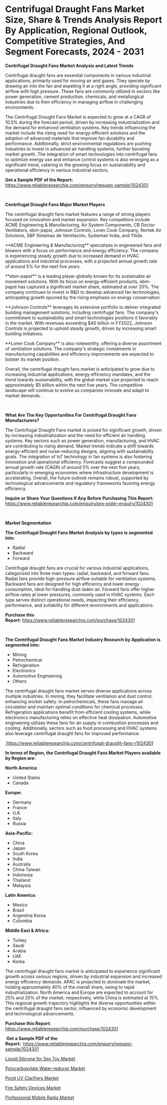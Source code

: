 <p><h1>Centrifugal Draught Fans Market Size, Share & Trends Analysis Report By Application, Regional Outlook, Competitive Strategies, And Segment Forecasts, 2024 - 2031</h1></p><p><strong>Centrifugal Draught Fans Market Analysis and Latest Trends</strong></p>
<p><p>Centrifugal draught fans are essential components in various industrial applications, primarily used for moving air and gases. They operate by drawing air into the fan and expelling it at a right angle, providing significant airflow with high pressure. These fans are commonly utilized in sectors like power generation, cement production, chemicals, and metallurgical industries due to their efficiency in managing airflow in challenging environments.</p><p>The Centrifugal Draught Fans Market is expected to grow at a CAGR of 10.5% during the forecast period, driven by increasing industrialization and the demand for enhanced ventilation systems. Key trends influencing the market include the rising need for energy-efficient solutions and the adoption of advanced materials that improve fan durability and performance. Additionally, strict environmental regulations are pushing industries to invest in advanced air handling systems, further boosting market growth. The integration of smart technologies into centrifugal fans to optimize energy use and enhance control systems is also emerging as a significant trend, catering to the growing focus on sustainability and operational efficiency in various industrial sectors.</p></p>
<p><strong>Get a Sample PDF of the Report:&nbsp;</strong> <a href="https://www.reliableresearchiq.com/enquiry/request-sample/1024301">https://www.reliableresearchiq.com/enquiry/request-sample/1024301</a></p>
<p>&nbsp;</p>
<p><strong>Centrifugal Draught Fans Major Market Players</strong></p>
<p><p>The centrifugal draught fans market features a range of strong players focused on innovation and market expansion. Key competitors include ACME Engineering & Manufacturing, Air System Components, CB Doctor Ventilators, ebm-papst, Johnson Controls, Loren Cook Company, Nortek Air Solutions, S&P Sistemas de Ventilación, Systemair India, and Yilida.</p><p>**ACME Engineering & Manufacturing** specializes in engineered fans and blowers with a focus on performance and energy efficiency. The company is experiencing steady growth due to increased demand in HVAC applications and industrial processes, with a projected annual growth rate of around 5% for the next five years.</p><p>**ebm-papst** is a leading player globally known for its sustainable air movement solutions. With its focus on energy-efficient products, ebm-papst has captured a significant market share, estimated at over 20%. The company continues to invest in R&D to develop advanced fan technologies, anticipating growth spurred by the rising emphasis on energy conservation.</p><p>**Johnson Controls** leverages its extensive portfolio to deliver integrated building management solutions, including centrifugal fans. The company's commitment to sustainability and smart technologies positions it favorably in the market. With revenues exceeding $40 billion in FY2022, Johnson Controls is projected to uphold steady growth, driven by increasing smart building initiatives.</p><p>**Loren Cook Company** is also noteworthy, offering a diverse assortment of ventilation solutions. The company's strategic investments in manufacturing capabilities and efficiency improvements are expected to bolster its market position.</p><p>Overall, the centrifugal draught fans market is anticipated to grow due to increasing industrial applications, energy efficiency mandates, and the trend towards sustainability, with the global market size projected to reach approximately $5 billion within the next five years. The competitive landscape will continue to evolve as companies innovate and adapt to market demands.</p></p>
<p>&nbsp;</p>
<p><strong>What Are The Key Opportunities For Centrifugal Draught Fans Manufacturers?</strong></p>
<p><p>The Centrifugal Draught Fans market is poised for significant growth, driven by increasing industrialization and the need for efficient air handling systems. Key sectors such as power generation, manufacturing, and HVAC are contributing to rising demand. Market trends indicate a shift towards energy-efficient and noise-reducing designs, aligning with sustainability goals. The integration of IoT technology in fan systems is also fostering innovation and operational efficiency. Forecasts suggest a compounded annual growth rate (CAGR) of around 5% over the next five years, particularly in emerging economies where infrastructure development is accelerating. Overall, the future outlook remains robust, supported by technological advancements and regulatory frameworks favoring energy efficiency.</p></p>
<p><strong>Inquire or Share Your Questions If Any Before Purchasing This Report:</strong> <a href="https://www.reliableresearchiq.com/enquiry/pre-order-enquiry/1024301">https://www.reliableresearchiq.com/enquiry/pre-order-enquiry/1024301</a></p>
<p>&nbsp;</p>
<p><strong>Market Segmentation</strong></p>
<p><strong>The Centrifugal Draught Fans Market Analysis by types is segmented into:</strong></p>
<p><ul><li>Radial</li><li>Backward</li><li>Forward</li></ul></p>
<p><p>Centrifugal draught fans are crucial for various industrial applications, categorized into three main types: radial, backward, and forward fans. Radial fans provide high-pressure airflow suitable for ventilation systems. Backward fans are designed for high efficiency and lower energy consumption, ideal for handling dust-laden air. Forward fans offer higher airflow rates at lower pressures, commonly used in HVAC systems. Each type serves distinct operational needs, impacting their efficiency, performance, and suitability for different environments and applications.</p></p>
<p><strong>Purchase this Report:&nbsp;</strong><a href="https://www.reliableresearchiq.com/purchase/1024301">https://www.reliableresearchiq.com/purchase/1024301</a></p>
<p>&nbsp;</p>
<p><strong>The Centrifugal Draught Fans Market Industry Research by Application is segmented into:</strong></p>
<p><ul><li>Mining</li><li>Petrochemical</li><li>Refrigeration</li><li>Electronics</li><li>Automotive Engineering</li><li>Others</li></ul></p>
<p><p>The centrifugal draught fans market serves diverse applications across multiple industries. In mining, they facilitate ventilation and dust control, enhancing worker safety. In petrochemicals, these fans manage air circulation and maintain optimal conditions for chemical processes. Refrigeration applications benefit from efficient cooling systems, while electronics manufacturing relies on effective heat dissipation. Automotive engineering utilizes these fans for air supply in combustion processes and cooling. Additionally, sectors such as food processing and HVAC systems also leverage centrifugal draught fans for improved performance.</p></p>
<p><a href="https://www.reliableresearchiq.com/centrifugal-draught-fans-r1024301">&nbsp;https://www.reliableresearchiq.com/centrifugal-draught-fans-r1024301</a></p>
<p><strong>In terms of Region, the Centrifugal Draught Fans Market Players available by Region are:</strong></p>
<p>
    <p> <strong> North America: </strong>
        <ul>
            <li>United States</li>
            <li>Canada</li>
        </ul>
        </p> 
    <p> <strong> Europe: </strong>
        <ul>
            <li>Germany</li>
            <li>France</li>
            <li>U.K.</li>
            <li>Italy</li>
            <li>Russia</li>
        </ul>
        </p> 
    <p> <strong> Asia-Pacific: </strong>
        <ul>
            <li>China</li>
            <li>Japan</li>
            <li>South Korea</li>
            <li>India</li>
            <li>Australia</li>
            <li>China Taiwan</li>
            <li>Indonesia</li>
            <li>Thailand</li>
            <li>Malaysia</li>
        </ul>
        </p> 
    <p> <strong> Latin America: </strong>
        <ul>
            <li>Mexico</li>
            <li>Brazil</li>
            <li>Argentina Korea</li>
            <li>Colombia</li>
        </ul>
        </p> 
    <p> <strong> Middle East & Africa: </strong>
        <ul>
            <li>Turkey</li>
            <li>Saudi</li>
            <li>Arabia</li>
            <li>UAE</li>
            <li>Korea</li>
        </ul>
    </p>
    </p>
<p><p>The centrifugal draught fans market is anticipated to experience significant growth across various regions, driven by industrial expansion and increased energy efficiency demands. APAC is projected to dominate the market, holding approximately 40% of the overall share, owing to rapid industrialization. North America and Europe are expected to account for 25% and 20% of the market, respectively, while China is estimated at 15%. This regional growth trajectory highlights the diverse opportunities within the centrifugal draught fans sector, influenced by economic development and technological advancements.</p></p>
<p><strong>Purchase this Report: </strong><a href="https://www.reliableresearchiq.com/purchase/1024301">https://www.reliableresearchiq.com/purchase/1024301</a></p>
<p>&nbsp;<strong>Get a Sample PDF of the Report:&nbsp;&nbsp;</strong><a href="https://www.reliableresearchiq.com/enquiry/request-sample/1024301">https://www.reliableresearchiq.com/enquiry/request-sample/1024301</a></p>
<p><strong></strong></p>
<p><p><a href="https://issuu.com/reportprime-2/docs/liquid-silicone-for-sex-toy-market-_f97e2197967f4d">Liquid Silicone for Sex Toy Market</a></p><p><a href="https://issuu.com/reportprime-2/docs/polycarboxylate-water-reducer-marke_7b20d4849963c2">Polycarboxylate Water-reducer Market</a></p><p><a href="https://www.linkedin.com/pulse/what-innovations-market-trends-shaping-pond-uv-clarifiers-ffy1c?trackingId=FwhUxVSTSgCVgaDe%2BqplrQ%3D%3D">Pond UV Clarifiers Market</a></p><p><a href="https://www.linkedin.com/pulse/fire-safety-devices-market-insights-products-regional-gn4ic?trackingId=y2fszslXQsO3H1SSqwdzeQ%3D%3D">Fire Safety Devices Market</a></p><p><a href="https://www.linkedin.com/pulse/strategic-market-insights-navigating-global-professional-wqrnc?trackingId=MvaIUcq4TZSWrwbjj2bSkw%3D%3D">Professional Mobile Radio Market</a></p></p>